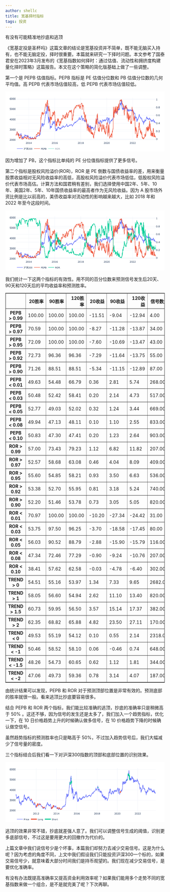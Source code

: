 ```yaml
---
author: shellc
title: 宽基择时指标
tags: 投资
---
```


有没有可能精准地抄底和逃顶

<!--more-->

《宽基定投是圣杯吗》这篇文章的结论是宽基投资并不简单，既不能无脑买入持有，也不能无脑定投，择时很重要。本篇就来研究一下择时问题。本文参考了国泰君安在2023年3月发布的《宽基指数如何择时：通过估值、流动性和拥挤度构建量化择时策略》这篇报告。本文在这个策略的简化版基础上做了一些调整。

第一个是 PEPB 估值指标。PEPB 指标是 PE 估值分位数和 PB 估值分位数的几何平均值。高 PEPB 代表市场估值较高，低 PEPB 代表市场估值较低。

![沪深300 PEPB指标](/assets/images/posts/202310/csi300_pepb.png)

因为增加了 PB，这个指标比单纯的 PE 分位值指标提供了更多信号。

第二个指标是股权风险溢价(ROR)，ROR 是 PE 倒数与国债收益率的差，用来衡量股票收益相对无风险收益率的高低，高股权风险溢价代表市场低估，低股权风险溢价代表市场高估。计算方法和国君稍有差别，我们选择使用中国2年、5年、10年、美国2年、5年、10年国债收益率的最高者作为无风险收益。因为 A 股市场外资比例是比以前高的，美债收益率对流动性的影响越来越大，比如 2018 年和 2022 年至今这段时间。


![沪深300 PEPB、股权风险溢价指标](/assets/images/posts/202310/csi300_pepb_ror.png)

我们统计一下这两个指标的有效性。用不同的百分位数来预测信号发生后20天、90天和120天后的平均收益率和预测胜率。


<table border="1" class="dataframe table">
  <thead>
    <tr style="text-align: right;">
      <th></th>
      <th>20胜率</th>
      <th>90胜率</th>
      <th>120胜率</th>
      <th>20收益</th>
      <th>90收益</th>
      <th>120收益</th>
      <th>信号数量</th>
    </tr>
  </thead>
  <tbody>
    <tr>
      <th>PEPB &gt; 0.99</th>
      <td>100.00</td>
      <td>100.00</td>
      <td>100.00</td>
      <td>-11.51</td>
      <td>-9.04</td>
      <td>-12.94</td>
      <td>4.00</td>
    </tr>
    <tr>
      <th>PEPB &gt; 0.97</th>
      <td>70.59</td>
      <td>100.00</td>
      <td>100.00</td>
      <td>-8.27</td>
      <td>-11.28</td>
      <td>-13.87</td>
      <td>34.00</td>
    </tr>
    <tr>
      <th>PEPB &gt; 0.95</th>
      <td>72.09</td>
      <td>100.00</td>
      <td>100.00</td>
      <td>-7.60</td>
      <td>-10.69</td>
      <td>-13.47</td>
      <td>43.00</td>
    </tr>
    <tr>
      <th>PEPB &gt; 0.92</th>
      <td>72.73</td>
      <td>96.36</td>
      <td>96.36</td>
      <td>-7.29</td>
      <td>-11.64</td>
      <td>-13.75</td>
      <td>55.00</td>
    </tr>
    <tr>
      <th>PEPB &gt; 0.90</th>
      <td>71.26</td>
      <td>88.51</td>
      <td>88.51</td>
      <td>-5.34</td>
      <td>-11.15</td>
      <td>-12.89</td>
      <td>87.00</td>
    </tr>
    <tr>
      <th>PEPB &lt; 0.01</th>
      <td>49.63</td>
      <td>54.48</td>
      <td>66.79</td>
      <td>0.36</td>
      <td>2.81</td>
      <td>5.74</td>
      <td>268.00</td>
    </tr>
    <tr>
      <th>PEPB &lt; 0.03</th>
      <td>50.48</td>
      <td>52.42</td>
      <td>58.41</td>
      <td>0.20</td>
      <td>2.14</td>
      <td>4.73</td>
      <td>517.00</td>
    </tr>
    <tr>
      <th>PEPB &lt; 0.05</th>
      <td>52.77</td>
      <td>49.03</td>
      <td>52.02</td>
      <td>0.32</td>
      <td>1.24</td>
      <td>3.44</td>
      <td>669.00</td>
    </tr>
    <tr>
      <th>PEPB &lt; 0.08</th>
      <td>49.94</td>
      <td>47.13</td>
      <td>48.11</td>
      <td>0.10</td>
      <td>1.10</td>
      <td>2.55</td>
      <td>833.00</td>
    </tr>
    <tr>
      <th>PEPB &lt; 0.10</th>
      <td>50.83</td>
      <td>47.30</td>
      <td>47.41</td>
      <td>0.20</td>
      <td>1.23</td>
      <td>2.64</td>
      <td>903.00</td>
    </tr>
    <tr>
      <th>ROR &gt; 0.99</th>
      <td>57.00</td>
      <td>73.43</td>
      <td>79.23</td>
      <td>1.12</td>
      <td>6.82</td>
      <td>11.82</td>
      <td>207.00</td>
    </tr>
    <tr>
      <th>ROR &gt; 0.97</th>
      <td>52.57</td>
      <td>58.68</td>
      <td>63.08</td>
      <td>0.46</td>
      <td>4.04</td>
      <td>8.09</td>
      <td>409.00</td>
    </tr>
    <tr>
      <th>ROR &gt; 0.95</th>
      <td>55.60</td>
      <td>54.85</td>
      <td>58.21</td>
      <td>0.93</td>
      <td>3.50</td>
      <td>6.63</td>
      <td>536.00</td>
    </tr>
    <tr>
      <th>ROR &gt; 0.92</th>
      <td>53.38</td>
      <td>52.70</td>
      <td>55.95</td>
      <td>0.81</td>
      <td>3.18</td>
      <td>5.24</td>
      <td>740.00</td>
    </tr>
    <tr>
      <th>ROR &gt; 0.90</th>
      <td>52.20</td>
      <td>51.46</td>
      <td>53.78</td>
      <td>0.73</td>
      <td>3.05</td>
      <td>5.05</td>
      <td>820.00</td>
    </tr>
    <tr>
      <th>ROR &lt; 0.01</th>
      <td>70.97</td>
      <td>100.00</td>
      <td>100.00</td>
      <td>-10.20</td>
      <td>-27.34</td>
      <td>-24.42</td>
      <td>31.00</td>
    </tr>
    <tr>
      <th>ROR &lt; 0.03</th>
      <td>53.75</td>
      <td>97.50</td>
      <td>96.25</td>
      <td>-3.70</td>
      <td>-18.58</td>
      <td>-17.45</td>
      <td>80.00</td>
    </tr>
    <tr>
      <th>ROR &lt; 0.05</th>
      <td>56.03</td>
      <td>90.52</td>
      <td>88.79</td>
      <td>-2.88</td>
      <td>-15.90</td>
      <td>-15.79</td>
      <td>116.00</td>
    </tr>
    <tr>
      <th>ROR &lt; 0.08</th>
      <td>47.34</td>
      <td>72.46</td>
      <td>77.29</td>
      <td>-0.90</td>
      <td>-9.24</td>
      <td>-10.76</td>
      <td>207.00</td>
    </tr>
    <tr>
      <th>ROR &lt; 0.10</th>
      <td>38.41</td>
      <td>57.62</td>
      <td>62.58</td>
      <td>-0.03</td>
      <td>-4.78</td>
      <td>-6.40</td>
      <td>302.00</td>
    </tr>
	<tr>
      <th>TREND &gt; 0</th>
      <td>54.51</td>
      <td>55.16</td>
      <td>53.97</td>
      <td>1.34</td>
      <td>7.33</td>
      <td>9.65</td>
      <td>2682.00</td>
    </tr>
    <tr>
      <th>TREND &gt; 1</th>
      <td>58.05</td>
      <td>56.60</td>
      <td>54.94</td>
      <td>2.62</td>
      <td>11.10</td>
      <td>13.40</td>
      <td>820.00</td>
    </tr>
    <tr>
      <th>TREND &gt; 1.5</th>
      <td>60.73</td>
      <td>59.95</td>
      <td>56.50</td>
      <td>3.57</td>
      <td>15.14</td>
      <td>17.37</td>
      <td>382.00</td>
    </tr>
    <tr>
      <th>TREND &gt; 2</th>
      <td>62.35</td>
      <td>68.82</td>
      <td>65.88</td>
      <td>4.82</td>
      <td>23.50</td>
      <td>27.11</td>
      <td>170.00</td>
    </tr>
    <tr>
      <th>TREND &lt; 0</th>
      <td>49.53</td>
      <td>55.19</td>
      <td>54.12</td>
      <td>0.10</td>
      <td>0.55</td>
      <td>2.14</td>
      <td>2318.00</td>
    </tr>
    <tr>
      <th>TREND &lt; -1</th>
      <td>50.46</td>
      <td>58.52</td>
      <td>58.10</td>
      <td>0.06</td>
      <td>-0.46</td>
      <td>0.74</td>
      <td>648.00</td>
    </tr>
    <tr>
      <th>TREND &lt; -1.5</th>
      <td>48.26</td>
      <td>54.73</td>
      <td>60.65</td>
      <td>0.62</td>
      <td>1.12</td>
      <td>1.81</td>
      <td>344.00</td>
    </tr>
    <tr>
      <th>TREND &lt; -2</th>
      <td>47.06</td>
      <td>49.73</td>
      <td>59.36</td>
      <td>0.78</td>
      <td>3.14</td>
      <td>4.07</td>
      <td>187.00</td>
    </tr>
  </tbody>
</table>

由统计结果可以发现，PEPB 和 ROR 对于预测顶部位置是非常有效的。预测底部的胜率就很一般。看来逃顶比抄底要容易很多。

结合 PEPB 和 ROR 两个指标，我们能比较准确的逃顶，抄底的准确率只是稍微高于 50% 。这还不够，因为信号的发生还是太多了，我们加入一个趋势指标，优化一下，在 10 日价格趋势上升的时候确认做多信号，在 10 价格趋势下降的时候确认做空信号。

虽然趋势指标的预测胜率也只是略高于 50%，不过加入趋势信号后，我们大幅减少了信号量的密度。

三个指标结合后我们看一下对沪深300指数的顶部和底部位置的识别效果。

![沪深300择时信号](/assets/images/posts/202310/csi300_signals.png)

逃顶的效果非常不错，抄底就差强人意了。我们可以调整信号生成的阈值，识别更多底部信号，不过这是要用更大的回撤作为代价的。

上篇文章中我们说信号少是个坏事，本篇我们却努力去减少交易信号。这是为什么呢？因为考虑的角度不同，上文中我们假设我们只能投资沪深300一个标的，如果交易信号少，就意味着大部分时间我们是持币观望的。我们现在减少交易信号，是要优化准确率。

有没有办法既提高准确率又提高资金利用效率呢？如果我们能用多个走势不同的宽基指数来做一个组合，是不是就完美了呢？下次再聊。
